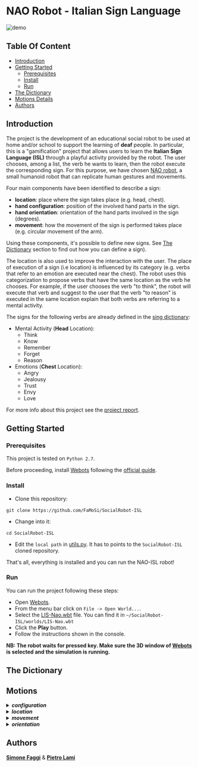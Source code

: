 # NAO Robot - Italian Sign Language

<img alt="demo" width="700" height="350" src="./media/gifs/think-nao-gt.gif">

## Table Of Content
* [Introduction](#introduction)
* [Getting Started](#getting-started)
    * [Prerequisites](#prerequisites)
    * [Install](#install)
    * [Run](#run)
* [The Dictionary](#the-dictionary)
* [Motions Details](#motions)
* [Authors](#authors)

## Introduction
The project is the development of an educational social robot 
to be used at home and/or school to support the learning of **deaf** people. 
In particular, this is a "gamification" project that 
allows users to learn the **Italian Sign Language (ISL)**  through 
a playful activity provided by the robot. 
The user chooses, among a list, the verb he wants to learn, 
then the robot execute the corresponding sign. 
For this purpose, we have chosen [NAO robot](https://www.softbankrobotics.com/emea/en/nao), a small humanoid robot that can 
replicate human gestures and movements. 

Four main components have been identified to describe a sign:
* **location**: place where the sign takes place (e.g. head, chest).
* **hand configuration**: position of the involved hand parts in the sign. 
* **hand orientation**: orientation of the hand parts involved in the sign (degrees).  
* **movement**: how the movement of the sign is performed takes place (e.g. circular movement of the arm).

Using these components, it's possible to define new signs. 
See [The Dictionary](#the-dictionary) section to find out how 
you can define a sign).

The location is also used to improve the interaction with the user. 
The place of execution of a sign (i.e location) is influenced by its 
category (e.g. verbs that refer to an emotion are executed near the chest). 
The robot uses this categorization to propose verbs that have the same 
location as the verb he chooses. For example, if the user chooses the verb 
"to think", the robot will execute that verb and suggest to the user that the verb 
"to reason" is executed in the same location explain that both verbs 
are referring to a mental activity.

The signs for the following verbs are already defined in the [sing dictionary](./sign_dictionary.json):
* Mental Activity (**Head** Location):
    * Think 
    * Know 
    * Remember
    * Forget
    * Reason 
* Emotions (**Chest** Location):
    * Angry
    * Jealousy
    * Trust 
    * Envy
    * Love
    
For more info about this project see the [project report](#).

## Getting Started
### Prerequisites
This project is tested on `Python 2.7`.

Before proceeding, install [Webots](https://cyberbotics.com) following the [official guide](https://cyberbotics.com/doc/guide/installing-webots).

### Install
* Clone this repository:
```
git clone https://github.com/FaMoSi/SocialRobot-ISL
```

* Change into it:
```
cd SocialRobot-ISL
```

* Edit the `local path` in [utils.py](./utils.py). It has to points to the `SocialRobot-ISL` cloned repository.

That's all, everything is installed and you can run the NAO-ISL robot!

### Run
You can run the project following these steps:
* Open [Webots](https://cyberbotics.com).
* From the menu bar click on `File -> Open World...`.
* Select the [LIS-Nao.wbt](./worlds/LIS-Nao.wbt) file. You can find it in `~/SocialRobot-ISL/worlds/LIS-Nao.wbt`
* Click the **Play** button.
* Follow the instructions shown in the console.

**NB: The robot waits for pressed key. Make sure the 3D window of [Webots](https://cyberbotics.com) is selected and the simulation is running.**

## The Dictionary

## Motions

<details>
<summary><b><i>configuration</i></b></summary>
The <b>configuration</b> motions refer to specific <b>hand</b> configurations.
Their names can be <b>figurative</b> or <b>explicative</b>. 
<br>
To avoid confusion, here are shown the <b>configurations</b> for the <b>figurative</b> names:
<br>
<br>

Beak            |  Scratch
:-------------------------:|:-------------------------:
![Beak](media/motions/beak.png)  |  ![Scratch](media/motions/scratch.png)


</details>


<details>
<summary><b><i>location</i></b></summary>
</details>

<details>
<summary><b><i>movement</i></b></summary>
</details>

<details>
<summary><b><i>orientation</i></b></summary>
</details>

## Authors
**[Simone Faggi](https://github.com/FaMoSi)** & **[Pietro Lami](https://github.com/PietroLami)**
